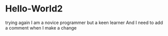 # Hello-World2
trying again
I am a novice programmer but a keen learner
And I need to add a comment when I make a change 
